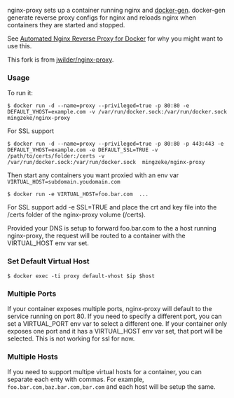 nginx-proxy sets up a container running nginx and [docker-gen][1].  docker-gen generate reverse proxy configs for nginx and reloads nginx when containers they are started and stopped.

See [Automated Nginx Reverse Proxy for Docker][2] for why you might want to use this.

This fork is from [jwilder/nginx-proxy][3].

### Usage

To run it:

    $ docker run -d --name=proxy --privileged=true -p 80:80 -e DEFAULT_VHOST=example.com -v /var/run/docker.sock:/var/run/docker.sock  mingzeke/nginx-proxy

For SSL support

    $ docker run -d --name=proxy --privileged=true -p 80:80 -p 443:443 -e DEFAULT_VHOST=example.com -e DEFAULT_SSL=TRUE -v /path/to/certs/folder:/certs -v /var/run/docker.sock:/var/run/docker.sock  mingzeke/nginx-proxy

Then start any containers you want proxied with an env var `VIRTUAL_HOST=subdomain.youdomain.com`

    $ docker run -e VIRTUAL_HOST=foo.bar.com  ...

For SSL support add -e SSL=TRUE and place the crt and key file into the /certs folder of the nginx-proxy volume (/certs).

Provided your DNS is setup to forward foo.bar.com to the a host running nginx-proxy, the request will be routed to a container with the VIRTUAL_HOST env var set.

### Set Default Virtual Host

    $ docker exec -ti proxy default-vhost $ip $host

### Multiple Ports

If your container exposes multiple ports, nginx-proxy will default to the service running on port 80.  If you need to specify a different port, you can set a VIRTUAL_PORT env var to select a different one.  If your container only exposes one port and it has a VIRTUAL_HOST env var set, that port will be selected. This is not working for ssl for now.

### Multiple Hosts

If you need to support multipe virtual hosts for a container, you can separate each enty with commas.  For example, `foo.bar.com,baz.bar.com,bar.com` and each host will be setup the same.

  [1]: https://github.com/jwilder/docker-gen
  [2]: http://jasonwilder.com/blog/2014/03/25/automated-nginx-reverse-proxy-for-docker/
  [3]: https://github.com/jwilder/nginx-proxy
